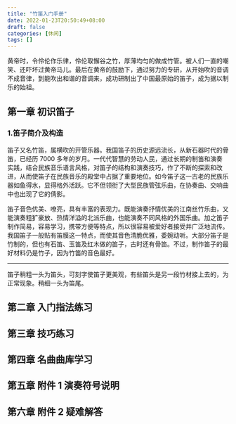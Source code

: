 ```yaml
---
title: "竹笛入门手册"
date: 2022-01-23T20:50:49+08:00
draft: false
categories: [休闲]
tags: []
---
```


黄帝时，令伶伦作乐律，伶伦取懈谷之竹，厚薄均匀的做成竹管。被人们一直的嘲笑、还吓坏过黄帝马儿。最后在黄帝的鼓励下，通过努力的专研，从开始吹的音调不成音律，到能吹出和谐的音调来，成功研制出了中国最原始的笛子，成为据以制乐的始祖。

<!--more-->

## 第一章 初识笛子

### 1.笛子简介及构造

笛子又名竹笛，属横吹的开管乐器。我国笛子的历史源远流长，从新石器时代的骨笛，已经历 7000 多年的岁月。一代代智慧的劳动人民，通过长期的制笛和演奏实践，结合民族音乐语言风格，对笛子的结构和演奏技巧，作了不断的探索和改进，从而使笛子在民族音乐的殿堂中占据了重要地位。如今笛子这一古老的民族乐器如鱼得水，显得格外活跃。它不但领衔了大型民族管弦乐曲，在协奏曲、交响曲中也出现了它的倩影。

笛子音色优美、嘹亮，具有丰富的表现力。既能演奏抒情优美的江南丝竹乐曲，又能演奏粗犷豪放、热情洋溢的北派乐曲，也能演奏不同风格的外国乐曲。加之笛子制作简易，容易学习，携带方便等特点，所以很容易被爱好者接受并广泛地流传。我国笛子一般贴有笛膜这一特点，而使其音色清脆优雅，委婉动听。大部分笛子是竹制的，但也有石笛、玉笛及红木做的笛子，古时还有骨笛。不过，制作笛子的最好材料仍是竹子，因为竹笛的音色最好。

-----

笛子稍粗一头为笛头，可刻字使笛子更美观，有些笛头是另一段竹材接上去的，为正常现象。稍细一头为笛尾。

## 第二章 入门指法练习

## 第三章 技巧练习

## 第四章 名曲曲库学习

## 第五章 附件 1 演奏符号说明

## 第六章 附件 2 疑难解答